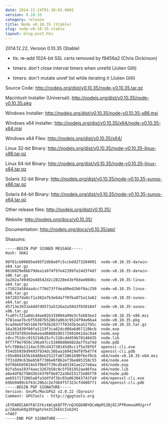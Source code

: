```yaml
---
date: 2014-12-24T01:30:03.000Z
version: 0.10.35
category: release
title: Node v0.10.35 (Stable)
slug: node-v0-10-35-stable
layout: blog-post.hbs
---
```


2014.12.22, Version 0.10.35 (Stable)

* tls: re-add 1024-bit SSL certs removed by f9456a2 (Chris Dickinson)

* timers: don't close interval timers when unrefd (Julien Gilli)

* timers: don't mutate unref list while iterating it (Julien Gilli)


Source Code: http://nodejs.org/dist/v0.10.35/node-v0.10.35.tar.gz

Macintosh Installer (Universal): http://nodejs.org/dist/v0.10.35/node-v0.10.35.pkg

Windows Installer: http://nodejs.org/dist/v0.10.35/node-v0.10.35-x86.msi

Windows x64 Installer: http://nodejs.org/dist/v0.10.35/x64/node-v0.10.35-x64.msi

Windows x64 Files: http://nodejs.org/dist/v0.10.35/x64/

Linux 32-bit Binary: http://nodejs.org/dist/v0.10.35/node-v0.10.35-linux-x86.tar.gz

Linux 64-bit Binary: http://nodejs.org/dist/v0.10.35/node-v0.10.35-linux-x64.tar.gz

Solaris 32-bit Binary: http://nodejs.org/dist/v0.10.35/node-v0.10.35-sunos-x86.tar.gz

Solaris 64-bit Binary: http://nodejs.org/dist/v0.10.35/node-v0.10.35-sunos-x64.tar.gz

Other release files: http://nodejs.org/dist/v0.10.35/

Website: http://nodejs.org/docs/v0.10.35/

Documentation: http://nodejs.org/docs/v0.10.35/api/

Shasums:
```
-----BEGIN PGP SIGNED MESSAGE-----
Hash: SHA1

98f61cb09685ed45f2db6e0fc5ccbdd273204091  node-v0.10.35-darwin-x64.tar.gz
8616029e0bb79dea1a974f97e42399fe24d3f4d7  node-v0.10.35-darwin-x86.tar.gz
3a202a749492e48542d2c28220e43ef6dae084bc  node-v0.10.35-linux-x64.tar.gz
c71823a584aa4cc778d73ff4ea89ed2b6f0ac250  node-v0.10.35-linux-x86.tar.gz
56f2837da0cf1a302e7b3e6da770fba875a13a62  node-v0.10.35-sunos-x64.tar.gz
d5713e3933a4ddfd9573a5326a2a5043fb50184f  node-v0.10.35-sunos-x86.tar.gz
fca0fcf21a0dcd4ae02b319804a99e3cfeb83ee3  node-v0.10.35-x86.msi
3781eae7bcbf55d87b528b3a0b3c9524f94e66a4  node-v0.10.35.pkg
bcad4ebf56516676f93b28377f03d3b3ea52795c  node-v0.10.35.tar.gz
16a363d39f08fa5119f3ca82dcd08a6d67110bcb  node.exe
43197d7d92e9a6eead6060288173941041dac9a4  node.exp
c0cc751dcc915234b15cfc210cdd459b78148435  node.lib
9ff7f9e7959c196a97cc53400d86602da7f5a74d  node.pdb
bfc708da1114ac539cd43738145d8cc1f5e39f6f  openssl-cli.exe
f54d55939d9493f934dc36baa169429df8fb47f4  openssl-cli.pdb
c95e8041b5b16488eb2522fa072061690f6ef0cb  x64/node-v0.10.35-x64.msi
7f31dd9c636e658f7386e8f8b2ef3be885158c55  x64/node.exe
6df8b6b95024e5f0bd7f39cd5a83341ae227e8aa  x64/node.exp
82fa5ea193f4aac3267b58c8c5f581952ae46fea  x64/node.lib
e6e4df82798d36343f0f0e872a36d15172e86f70  x64/node.pdb
ae6917172865a8fa3ddfdf3bc93a863043742fa9  x64/openssl-cli.exe
b9bb9409cbf63c20b2c2e7db9f5f323cfd400771  x64/openssl-cli.pdb
-----BEGIN PGP SIGNATURE-----
Version: GnuPG/MacGPG2 v2.0.22 (Darwin)
Comment: GPGTools - http://gpgtools.org

iEYEARECAAYFAlSYki4ACgkQfTP/nQJGQG0BYQCeNpRS2Bj8IJPfRomoaXMJgr+f
p/IAoOukOg36PqphzVe2C2kEUcIxb2H1
=fA07
-----END PGP SIGNATURE-----
```
